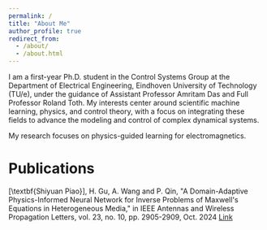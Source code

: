 ```yaml
---
permalink: /
title: "About Me"
author_profile: true
redirect_from: 
  - /about/
  - /about.html
---
```


I am a first-year Ph.D. student in the Control Systems Group at the Department of Electrical Engineering, Eindhoven University of Technology (TU/e), under the guidance of Assistant Professor Amritam Das and Full Professor Roland Toth.
My interests center around scientific machine learning, physics, and control theory, with a focus on integrating these fields to advance the modeling and control of complex dynamical systems.

My research focuses on physics-guided learning for electromagnetics.

Publications
======
[\textbf{Shiyuan Piao}], H. Gu, A. Wang and P. Qin, "A Domain-Adaptive Physics-Informed Neural Network for Inverse Problems of Maxwell's Equations in Heterogeneous Media," in IEEE Antennas and Wireless Propagation Letters, vol. 23, no. 10, pp. 2905-2909, Oct. 2024 [Link](https://pages.github.com/https://ieeexplore.ieee.org/document/10556605)

